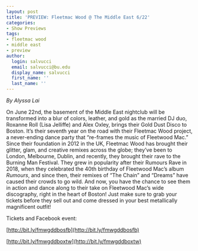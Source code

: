 ```yaml
---
layout: post
title: 'PREVIEW: Fleetmac Wood @ The Middle East 6/22'
categories:
- Show Previews
tags:
- fleetmac wood
- middle east
- preview
author:
  login: salvucci
  email: salvucci@bu.edu
  display_name: salvucci
  first_name: ''
  last_name: ''
---
```

_By Alyssa Lai_

On June 22nd, the basement of the Middle East nightclub will be transformed into a blur of colors, leather, and gold as the married DJ duo, Roxanne Roll (Lisa Jelliffe) and Alex Oxley, brings their Gold Dust Disco to Boston. It’s their seventh year on the road with their Fleetmac Wood project, a never-ending dance party that “re-frames the music of Fleetwood Mac.” Since their foundation in 2012 in the UK, Fleetmac Wood has brought their glitter, glam, and creative remixes across the globe; they’ve been to London, Melbourne, Dublin, and recently, they brought their rave to the Burning Man Festival. They grew in popularity after their Rumours Rave in 2018, when they celebrated the 40th birthday of Fleetwood Mac’s album _Rumours_, and since then, their remixes of “The Chain” and “Dreams” have caused their crowds to go wild. And now, you have the chance to see them in action and dance along to their take on Fleetwood Mac’s wide discography, right in the heart of Boston! Just make sure to grab your tickets before they sell out and come dressed in your best metallically magnificent outfit!

Tickets and Facebook event:

[http://bit.ly/fmwgddbosfb](http://bit.ly/fmwgddbosfb)

[http://bit.ly/fmwgddboxtw](http://bit.ly/fmwgddboxtw)